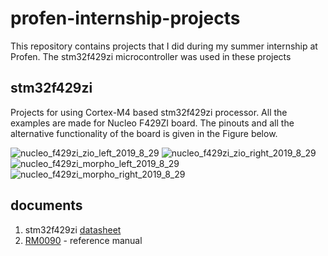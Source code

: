 # profen-internship-projects
This repository contains projects that I did during my summer internship at Profen.
The stm32f429zi microcontroller was used in these projects

## stm32f429zi
Projects for using Cortex-M4 based stm32f429zi processor. All the examples are made for Nucleo F429ZI board. 
The pinouts and all the alternative functionality of the board is given in the Figure below.

![nucleo_f429zi_zio_left_2019_8_29](https://user-images.githubusercontent.com/65625392/181428507-beaee827-11e5-4cb9-816d-a04b18312bec.png)
![nucleo_f429zi_zio_right_2019_8_29](https://user-images.githubusercontent.com/65625392/181428541-9932def7-a49a-4b9b-9dfd-34b487dc64d8.png)
![nucleo_f429zi_morpho_left_2019_8_29](https://user-images.githubusercontent.com/65625392/181428599-e161277b-3687-49ec-8e3e-9574ffbe04a8.png)
![nucleo_f429zi_morpho_right_2019_8_29](https://user-images.githubusercontent.com/65625392/181428678-3db6f84c-ef26-43b5-a979-92a9277fb3d9.png)

## documents

1. stm32f429zi [datasheet](https://www.st.com/resource/en/datasheet/stm32f429zi.pdf)
1. [RM0090](https://www.st.com/resource/en/reference_manual/rm0090-stm32f405415-stm32f407417-stm32f427437-and-stm32f429439-advanced-armbased-32bit-mcus-stmicroelectronics.pdf) - reference manual
